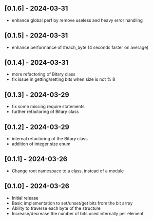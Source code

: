 ## [0.1.6] - 2024-03-31

- enhance global perf by remove useless and heavy error handling

## [0.1.5] - 2024-03-31

- enhance performance of #each_byte (4 seconds faster on average)

## [0.1.4] - 2024-03-31

- more refactoring of Bitary class
- fix issue in getting/setting bits when size is not % 8 

## [0.1.3] - 2024-03-29

- fix some missing require statements
- further refactoring of Bitary class

## [0.1.2] - 2024-03-29

- internal refactoring of the Bitary class
- addition of integer size enum

## [0.1.1] - 2024-03-26

- Change root namespace to a class, instead of a module

## [0.1.0] - 2024-03-26

- Initial release
- Basic implementation to set/unset/get bits from the bit array
- Ability to traverse each byte of the structure
- Increase/decrease the number of bits used internally per element
